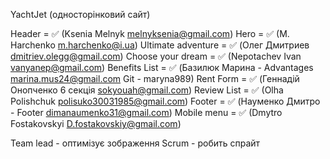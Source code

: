 YachtJet (односторінковий сайт)

Header = ✅ (Ksenia Melnyk melnyksenia@gmail.com) Hero = ✅ (M. Harchenko
m.harchenko@i.ua) Ultimate adventure = ✅ (Олег Дмитриев
dmitriev.olegg@gmail.com) Choose your dream = ✅ (Nepotachev Ivan
vanyanep@gmail.com) Benefits List = ✅ (Базилюк Марина - Advantages
marina.mus24@gmail.com Git - maryna989) Rent Form = ✅ (Геннадій Онопченко 6
секція sokyouah@gmail.com) Review List = ✅ (Olha Polishchuk
polisuko30031985@gmail.com) Footer = ✅ (Науменко Дмитро - Footer
dimanaumenko31@gmail.com) Mobile menu = ✅ (Dmytro Fostakovskyi
D.fostakovskiy@gmail.com)

Team lead - оптимізує зображення Scrum - робить спрайт

